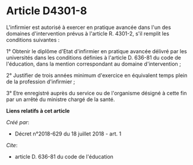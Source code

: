 # Article D4301-8

L'infirmier est autorisé à exercer en pratique avancée dans l'un des domaines d'intervention prévus à l'article R. 4301-2,
s'il remplit les conditions suivantes :

1° Obtenir le diplôme d'Etat d'infirmier en pratique avancée délivré par les universités dans les conditions définies à
l'article D. 636-81 du code de l'éducation, dans la mention correspondant au domaine d'intervention ;

2° Justifier de trois années minimum d'exercice en équivalent temps plein de la profession d'infirmier ;

3° Etre enregistré auprès du service ou de l'organisme désigné à cette fin par un arrêté du ministre chargé de la santé.

**Liens relatifs à cet article**

_Créé par_:

  - Décret n°2018-629 du 18 juillet 2018 - art. 1

_Cite_:

  - article D. 636-81 du code de l'éducation
